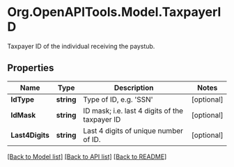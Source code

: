# Org.OpenAPITools.Model.TaxpayerID
Taxpayer ID of the individual receiving the paystub.

## Properties

Name | Type | Description | Notes
------------ | ------------- | ------------- | -------------
**IdType** | **string** | Type of ID, e.g. &#39;SSN&#39; | [optional] 
**IdMask** | **string** | ID mask; i.e. last 4 digits of the taxpayer ID | [optional] 
**Last4Digits** | **string** | Last 4 digits of unique number of ID. | [optional] 

[[Back to Model list]](../README.md#documentation-for-models) [[Back to API list]](../README.md#documentation-for-api-endpoints) [[Back to README]](../README.md)

